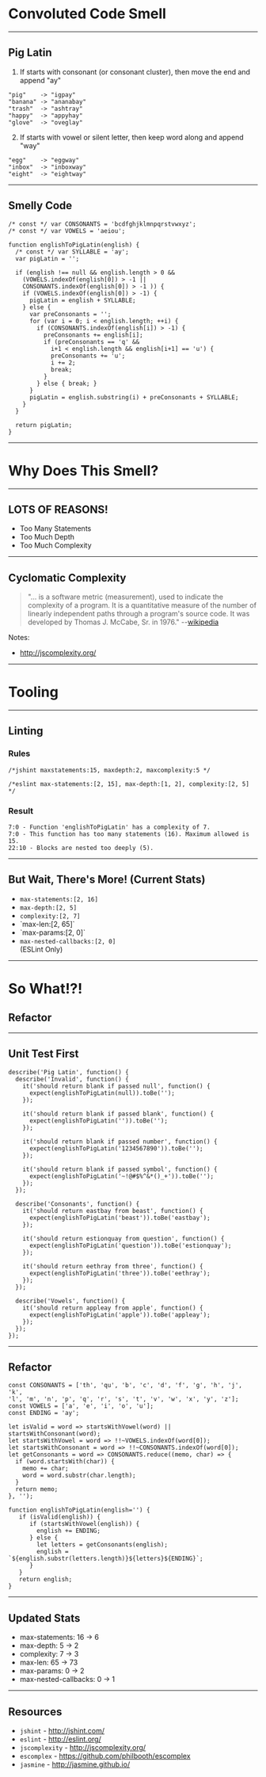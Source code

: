 # Convoluted Code Smell
<!-- .slide: data-state="statusLint statusLint--easy statusRule statusRule--fresh statusSkill statusSkill--junior" -->

------

## Pig Latin
<!-- .slide: data-title="Convoluted Code" data-state="title statusLint statusLint--easy statusRule statusRule--fresh statusSkill statusSkill--junior" -->

1. <!-- .element start="1" value="1" --> If starts with consonant (or consonant cluster), then move the end and append "ay" <!-- .element class="fragment" -->

```
"pig"    -> "igpay"
"banana" -> "ananabay"
"trash"  -> "ashtray"
"happy"  -> "appyhay"
"glove"  -> "oveglay"
```
<!-- .element class="fragment" -->

2. <!-- .element start="2" value="2" --> If starts with vowel or silent letter, then keep word along and append "way" <!-- .element class="fragment" -->

```
"egg"    -> "eggway"
"inbox"  -> "inboxway"
"eight"  -> "eightway"
```
<!-- .element class="fragment" -->

------

## Smelly Code
<!-- .slide: data-title="Convoluted Code" data-state="title statusLint statusLint--easy statusRule statusRule--fresh statusSkill statusSkill--junior" data-background="#222" -->

<pre class="fragment fragment--code fragment--small language-javascript clean"><code data-trim>/* const */ var CONSONANTS = 'bcdfghjklmnpqrstvwxyz';
/* const */ var VOWELS = 'aeiou';

function englishToPigLatin(english) {
  /* const */ var SYLLABLE = 'ay';
  var pigLatin = '';

  if (english !== null && english.length > 0 &&
    (VOWELS.indexOf(english[0]) > -1 ||
    CONSONANTS.indexOf(english[0]) > -1 )) {
    if (VOWELS.indexOf(english[0]) > -1) {
      pigLatin = english + SYLLABLE;
    } else {
      var preConsonants = '';
      for (var i = 0; i < english.length; ++i) {
        if (CONSONANTS.indexOf(english[i]) > -1) {
          preConsonants += english[i];
          if (preConsonants == 'q' &&
            i+1 < english.length && english[i+1] == 'u') {
            preConsonants += 'u';
            i += 2;
            break;
          }
        } else { break; }
      }
      pigLatin = english.substring(i) + preConsonants + SYLLABLE;
    }
  }

  return pigLatin;
}
</code></pre>

------

# Why Does This Smell?
<!-- .slide: data-title="Convoluted Code" data-state="title statusLint statusLint--easy statusRule statusRule--fresh statusSkill statusSkill--junior" data-background="#222" -->

------

## LOTS OF REASONS!
<!-- .slide: data-title="Convoluted Code" data-state="title statusLint statusLint--easy statusRule statusRule--fresh statusSkill statusSkill--junior" data-background="#222" -->

* Too Many Statements <!-- .element class="fragment" -->
* Too Much Depth <!-- .element class="fragment" -->
* Too Much Complexity <!-- .element class="fragment highlight-red" -->

------

## Cyclomatic Complexity
<!-- .slide: data-title="Convoluted Code" data-state="title statusLint statusLint--easy statusRule statusRule--fresh statusSkill statusSkill--junior" data-background="#222" -->

> "... is a software metric (measurement), used to indicate the complexity of a program. It is a quantitative measure of the number of linearly independent paths through a program's source code. It was developed by Thomas J. McCabe, Sr. in 1976." --[wikipedia](http://en.wikipedia.org/wiki/Cyclomatic_complexity)

Notes:

* http://jscomplexity.org/

------

# Tooling
<!-- .slide: data-title="Convoluted Code" data-state="title statusLint statusLint--easy statusRule statusRule--fresh statusSkill statusSkill--junior" data-background="#222" -->

------

## Linting
<!-- .slide: data-title="Convoluted Code" data-state="title statusLint statusLint--easy statusRule statusRule--fresh statusSkill statusSkill--junior" data-background="#222" -->

### Rules <!-- .element class="fragment" data-fragment-index="1" -->

<pre class="fragment language-javascript" data-fragment-index="1"><code>/*jshint maxstatements:15, maxdepth:2, maxcomplexity:5 */</code></pre>

<pre class="fragment language-javascript" data-fragment-index="2"><code>/*eslint max-statements:[2, 15], max-depth:[1, 2], complexity:[2, 5] */</code></pre>

### Result <!-- .element class="fragment" data-fragment-index="3" -->

<pre class="fragment language-bash" data-fragment-index="3"><code>7:0 - Function 'englishToPigLatin' has a complexity of 7.
7:0 - This function has too many statements (16). Maximum allowed is 15.
22:10 - Blocks are nested too deeply (5).</code></pre>

------

## But Wait, There's More! (Current Stats)
<!-- .slide: data-title="Convoluted Code" data-state="title statusLint statusLint--easy statusRule statusRule--fresh statusSkill statusSkill--junior" data-background="#222" -->

* `max-statements:[2, 16]`
* `max-depth:[2, 5]`
* `complexity:[2, 7]`
* <!-- .element class="fragment highlight-blue" -->`max-len:[2, 65]`
* <!-- .element class="fragment highlight-blue" -->`max-params:[2, 0]`
* <!-- .element class="fragment highlight-blue" --> <code>max-nested-callbacks:[2, 0]</code> <div class="small">(ESLint Only)</div>

------

# So What!?!
<!-- .slide: data-title="Convoluted Code" data-state="title statusLint statusLint--easy statusRule statusRule--fresh statusSkill statusSkill--junior" data-background="#222" -->

## Refactor <!-- .element class="fragment" -->

------

## Unit Test First
<!-- .slide: data-title="Convoluted Code" data-state="title statusLint statusLint--easy statusRule statusRule--fresh statusSkill statusSkill--mid statusSkill--change" data-background="#222" -->

<pre class="fragment fragment--code language-javascript clean"><code data-trim>describe('Pig Latin', function() {
  describe('Invalid', function() {
    it('should return blank if passed null', function() {
      expect(englishToPigLatin(null)).toBe('');
    });

    it('should return blank if passed blank', function() {
      expect(englishToPigLatin('')).toBe('');
    });

    it('should return blank if passed number', function() {
      expect(englishToPigLatin('1234567890')).toBe('');
    });

    it('should return blank if passed symbol', function() {
      expect(englishToPigLatin('~!@#$%^&*()_+')).toBe('');
    });
  });

  describe('Consonants', function() {
    it('should return eastbay from beast', function() {
      expect(englishToPigLatin('beast')).toBe('eastbay');
    });

    it('should return estionquay from question', function() {
      expect(englishToPigLatin('question')).toBe('estionquay');
    });

    it('should return eethray from three', function() {
      expect(englishToPigLatin('three')).toBe('eethray');
    });
  });

  describe('Vowels', function() {
    it('should return appleay from apple', function() {
      expect(englishToPigLatin('apple')).toBe('appleay');
    });
  });
});
</code></pre>

------

## Refactor
<!-- .slide: data-title="Convoluted Code" data-state="title statusLint statusLint--easy statusRule statusRule--fresh statusSkill statusSkill--senior statusSkill--change" data-background="#222" -->

<!-- /* jshint maxparams:3, maxdepth:2, maxstatements:5, maxcomplexity:6, maxlen:80, esnext:true */ -->
<pre class="fragment fragment--code language-javascript fragment--small clean"><code data-trim>const CONSONANTS = ['th', 'qu', 'b', 'c', 'd', 'f', 'g', 'h', 'j', 'k',
'l', 'm', 'n', 'p', 'q', 'r', 's', 't', 'v', 'w', 'x', 'y', 'z'];
const VOWELS = ['a', 'e', 'i', 'o', 'u'];
const ENDING = 'ay';

let isValid = word => startsWithVowel(word) || startsWithConsonant(word);
let startsWithVowel = word => !!~VOWELS.indexOf(word[0]);
let startsWithConsonant = word => !!~CONSONANTS.indexOf(word[0]);
let getConsonants = word => CONSONANTS.reduce((memo, char) => {
  if (word.startsWith(char)) {
    memo += char;
    word = word.substr(char.length);
  }
  return memo;
}, '');

function englishToPigLatin(english='') {
   if (isValid(english)) {
      if (startsWithVowel(english)) {
        english += ENDING;
      } else {
        let letters = getConsonants(english);
        english = `${english.substr(letters.length)}${letters}${ENDING}`;
      }
   }
   return english;
}
</code></pre>

------

## Updated Stats
<!-- .slide: data-title="Convoluted Code" data-state="title statusLint statusLint--easy statusRule statusRule--fresh statusSkill statusSkill--senior" data-background="#222" -->

* max-statements: 16 &rarr; 6 <!-- .element class="fragment highlight-green" -->
* max-depth: 5 &rarr; 2 <!-- .element class="fragment highlight-green" -->
* complexity: 7 &rarr; 3 <!-- .element class="fragment highlight-green" -->
* max-len: 65 &rarr; 73 <!-- .element class="fragment highlight-red" -->
* max-params: 0 &rarr; 2 <!-- .element class="fragment highlight-red" -->
* max-nested-callbacks: 0 &rarr; 1 <!-- .element class="fragment highlight-red" -->

------

## Resources
<!-- .slide: data-title="Convoluted Code" data-state="title statusLint statusLint--easy statusRule statusRule--fresh statusSkill statusSkill--senior" data-background="#222" -->

* `jshint` - http://jshint.com/
* `eslint` - http://eslint.org/
* `jscomplexity` - http://jscomplexity.org/
* `escomplex` - https://github.com/philbooth/escomplex
* `jasmine` - http://jasmine.github.io/
